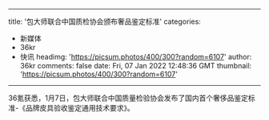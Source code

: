 
---
title: '包大师联合中国质检协会颁布奢品鉴定标准'
categories: 
 - 新媒体
 - 36kr
 - 快讯
headimg: 'https://picsum.photos/400/300?random=6107'
author: 36kr
comments: false
date: Fri, 07 Jan 2022 12:48:36 GMT
thumbnail: 'https://picsum.photos/400/300?random=6107'
---

<div>   
36氪获悉，1月7日，包大师联合中国质量检验协会发布了国内首个奢侈品鉴定标准-《品牌皮具验收鉴定通用技术要求》。  
</div>
            